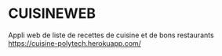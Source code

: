 # CUISINEWEB
Appli web de liste de recettes de cuisine et de bons restaurants https://cuisine-polytech.herokuapp.com/
